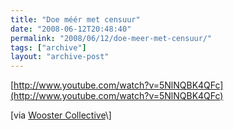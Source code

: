 ```yaml
---
title: "Doe méér met censuur"
date: "2008-06-12T20:48:40"
permalink: "2008/06/12/doe-meer-met-censuur/"
tags: ["archive"]
layout: "archive-post"
---
```

[http://www.youtube.com/watch?v=5NlNQBK4QFc](http://www.youtube.com/watch?v=5NlNQBK4QFc)

\[via [Wooster Collective](http://www.woostercollective.com/2008/06/nothing_to_do_with_street_art_but_we_lov.html "http://www.woostercollective.com/2008/06/nothing_to_do_with_street_art_but_we_lov.html")\]
